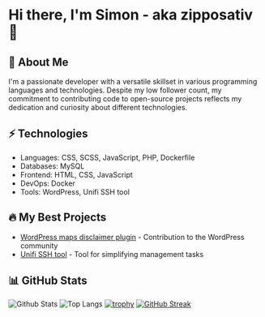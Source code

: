 # Hi there, I'm Simon - aka zipposativ 👋

## 🚀 About Me
I'm a passionate developer with a versatile skillset in various programming languages and technologies. Despite my low follower count, my commitment to contributing code to open-source projects reflects my dedication and curiosity about different technologies.

## ⚡ Technologies
- Languages: CSS, SCSS, JavaScript, PHP, Dockerfile
- Databases: MySQL
- Frontend: HTML, CSS, JavaScript
- DevOps: Docker
- Tools: WordPress, Unifi SSH tool

## 🔥 My Best Projects
- [WordPress maps disclaimer plugin](#) - Contribution to the WordPress community
- [Unifi SSH tool](#) - Tool for simplifying management tasks


## 📊 GitHub Stats
![Github Stats](https://github-readme-stats.vercel.app/api?username=zipposativ)
![Top Langs](https://github-readme-stats.vercel.app/api/top-langs/?username=zipposativ)
[![trophy](https://github-profile-trophy.vercel.app/?username=zipposativ)](https://github.com/zipposativ)
[![GitHub Streak](https://streak-stats.demolab.com/?user=zipposativ)](https://git.io/streak-stats)
